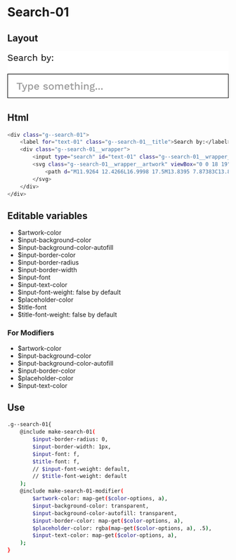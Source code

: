 # Search-01

## Layout

![alt text][search-01]

[search-01]: /src/img/global-components/search/search-01.png

## Html

```sh
<div class="g--search-01">
    <label for="text-01" class="g--search-01__title">Search by:</label>
    <div class="g--search-01__wrapper">
        <input type="search" id="text-01" class="g--search-01__wrapper__item" placeholder="Type something...">
        <svg class="g--search-01__wrapper__artwork" viewBox="0 0 18 19" fill="none">
            <path d="M11.9264 12.4266L16.9998 17.5M13.8395 7.87383C13.8395 11.394 10.9858 14.2477 7.46563 14.2477C3.94546 14.2477 1.0918 11.394 1.0918 7.87383C1.0918 4.35366 3.94546 1.5 7.46563 1.5C10.9858 1.5 13.8395 4.35366 13.8395 7.87383Z" stroke-width="2" stroke-linecap="round"/>
        </svg>
    </div>
</div>
```

## Editable variables

- $artwork-color
- $input-background-color
- $input-background-color-autofill
- $input-border-color
- $input-border-radius
- $input-border-width
- $input-font
- $input-text-color
- $input-font-weight: false by default
- $placeholder-color
- $title-font
- $title-font-weight: false by default

### For Modifiers

- $artwork-color
- $input-background-color
- $input-background-color-autofill
- $input-border-color
- $placeholder-color
- $input-text-color

## Use

```sh
.g--search-01{
    @include make-search-01(
        $input-border-radius: 0,
        $input-border-width: 1px,
        $input-font: f,
        $title-font: f,
        // $input-font-weight: default,
        // $title-font-weight: default
    );
    @include make-search-01-modifier(
        $artwork-color: map-get($color-options, a),
        $input-background-color: transparent,
        $input-background-color-autofill: transparent,
        $input-border-color: map-get($color-options, a),
        $placeholder-color: rgba(map-get($color-options, a), .5),
        $input-text-color: map-get($color-options, a),
    );
}
```